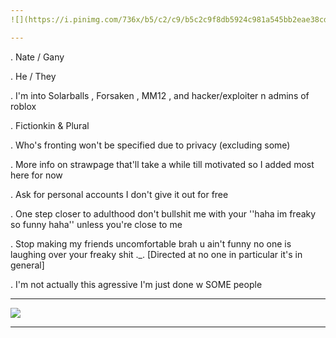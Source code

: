```yaml
---
![](https://i.pinimg.com/736x/b5/c2/c9/b5c2c9f8db5924c981a545bb2eae38cd.jpg)

---
```


. Nate / Gany

. He / They

. I'm into Solarballs , Forsaken , MM12 , and hacker/exploiter n admins of roblox

. Fictionkin & Plural

. Who's fronting won't be specified due to privacy (excluding some)

. More info on strawpage that'll take a while till motivated so I added most here for now

. Ask for personal accounts I don't give it out for free

. One step closer to adulthood don't bullshit me with your ''haha im freaky so funny haha'' unless you're close to me
 
. Stop making my friends uncomfortable brah u ain't funny no one is laughing over your freaky shit ._.  [Directed at no one in particular it's in general]

. I'm not actually this agressive I'm just done w SOME people

---
![](https://i.pinimg.com/736x/33/25/07/332507c308baed6291f4fd9396e7037f.jpg)

---
